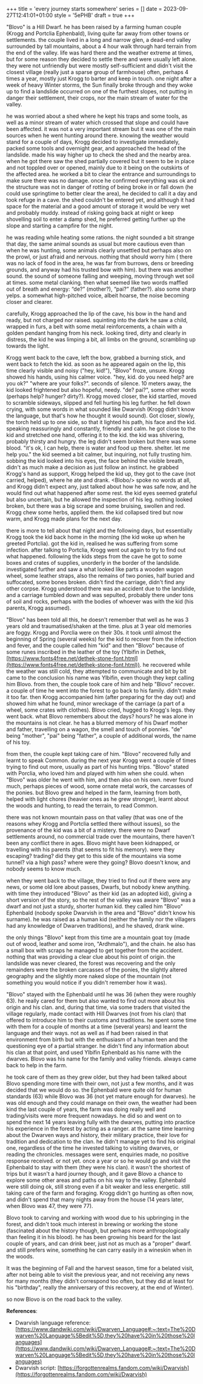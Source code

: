 +++
title = 'every journey starts somewhere'
series = []
date = 2023-09-27T12:41:01+01:00
style = '5ePHB'
draft = true
+++

"Blovo" is a Hill Dwarf. he has been raised by a farming human couple (Krogg and Portclia Ephenbald), living quite far away from other towns or settlements. the couple lived in a long and narrow glen, a dead-end valley surrounded by tall mountains, about a 4 hour walk through hard terrain from the end of the valley. life was hard there and the weather extreme at times, but for some reason they decided to settle there and were usually left alone. they were not unfriendly but were mostly self-sufficient and didn't visit the closest village (really just a sparse group of farmhouse) often, perhaps 4 times a year, mostly just Krogg to barter and keep in touch.
one night after a week of heavy Winter storms, the Sun finally broke through and they woke up to find a landslide occurred on one of the furthest slopes, not putting in danger their settlement, their crops, nor the main stream of water for the valley. 

he was worried about a shed where he kept his traps and some tools, as well as a minor stream of water which crossed that slope and could have been affected. it was not a very important stream but it was one of the main sources when he went hunting around there. knowing the weather would stand for a couple of days, Krogg decided to investigate immediately, packed some tools and overnight gear, and approached the head of the landslide. made his way higher up to check the shed and the nearby area. when he got there saw the shed partially covered but it seem to be in place and not toppled over or opened, mainly due to it being on the outskirts of the affected area. he worked a bit to clear the entrance and surroundings to make sure there was no damage. once he confirmed everything was ok and the structure was not in danger of rotting of being broke in or fall down (he could use springtime to better clear the area), he decided to call it a day and took refuge in a cave. the shed couldn't be entered yet, and although it had space for the material and a good amount of storage it would be very wet and probably muddy. instead of risking going back at night or keep shovelling soil to enter a damp shed, he preferred getting further up the slope and starting a campfire for the night.

he was reading while heating some rations. the night sounded a bit strange that day, the same animal sounds as usual but more cautious even than when he was hunting, some animals clearly unsettled but perhaps also on the prowl, or just afraid and nervous. nothing that should worry him ( there was no lack of food in the area, he was far from burrows, dens or breeding grounds, and anyway had his trusted bow with him). but there was another sound. the sound of someone falling and weeping, moving through wet soil at times. some metal clanking. then what seemed like two words maffled out of breath and energy: “de?” (mother?), “pai?” (father?). also some sharp yelps. a somewhat high-pitched voice, albeit hoarse, the noise becoming closer and clearer.

carefully, Krogg approached the lip of the cave, his bow in the hand and ready, but not charged nor raised. squinting into the dark he saw a child, wrapped in furs, a belt with some metal reinforcements, a chain with a golden pendant hanging from his neck. looking tired, dirty and clearly in distress, the kid he was limping a bit, all limbs on the ground, scrambling up towards the light.

Krogg went back to the cave, left the bow, grabbed a burning stick, and went back to fetch the kid. as soon as he appeared again on the lip, this time clearly visible and noisy ("hey, kid!"), "Blovo" froze, unsure. Krogg showed his hands, using his calmer voice. "hey, kid. do you need help? are you ok?" "where are your folks?". seconds of silence. 10 meters away, the kid looked frightened but also hopeful, needy. "de? pai?", some other words (perhaps help? hunger? dirty?). Krogg moved closer, the kid startled, moved to scramble sideways, slipped and fell hurting his leg further. he fell down crying, with some words in what sounded like Dwarvish (Krogg didn't know the language, but that's how he thought it would sound). Got closer, slowly, the torch held up to one side, so that it lighted his path, his face and the kid. speaking reassuringly and constantly, friendly and calm. he got close to the kid and stretched one hand, offering it to the kid. the kid was shivering, probably thirsty and hungry. the leg didn't seem broken but there was some blood. "it's ok, I can help, there is water and food up there. shelter. let me help you." the kid seemed a bit calmer, but inquiring, not fully trusting him. sobbing the kid looked into his eyes, the face behind the visible breath, didn't as much make a decision as just follow an instinct. he grabbed Krogg's hand as support, Krogg helped the kid up, they got to the cave (not carried, helped), where he ate and drank. \<Blobo/\> spoke no words at all, and Krogg didn't expect any, just talked about how he was safe now, and he would find out what happened after some rest. the kid eyes seemed grateful but also uncertain, but he allowed the inspection of his leg. nothing looked broken, but there was a big scrape and some bruising, swollen and red. Krogg chew some herbs, applied them. the kid collapsed tired but now warm, and Krogg made plans for the next day.

there is more to tell about that night and the following days, but essentially Krogg took the kid back home in the morning (the kid woke up when he greeted Portclia). got the kid in, realised he was suffering from some infection. after talking to Portclia, Krogg went out again to try to find out what happened. following the kids steps from the cave he got to some boxes and crates of supplies, unorderly in the border of the landslide. investigated further and saw a what looked like parts a wooden wagon wheel, some leather straps, also the remains of two ponies, half buried and suffocated, some bones broken. didn't find the carriage, didn't find any other corpse. Krogg understood there was an accident due to the landslide, and a carriage tumbled down and was sepulted, probably there under tons of soil and rocks, perhaps with the bodies of whoever was with the kid (his parents, Krogg assumed).

"Blovo" has been told all this, he doesn't remember that well as he was 3 years old and traumatised/shaken at the time. plus at 3 year old memories are foggy. Krogg and Porclia were on their 30s. it took until almost the beginning of Spring (several weeks) for the kid to recover from the infection and fever, and the couple called him "kid" and then "Blovo" because of some runes inscribed in the leather of the toy (Ylbifin in Dethek, [https://www.fonts4free.net/dethek-stone-font.html](https://www.fonts4free.net/dethek-stone-font.html)). he recovered while the weather was still cold, they attempted to communicate and bit by bit came to the conclusion his name was Ylbifin, even though they kept calling him Blovo. from then, the couple took care of him and help "Blovo" recover. a couple of time he went into the forest to go back to his family. didn't make it too far. then Krogg accompanied him (after preparing for the day out) and showed him what he found, minor wreckage of the carriage (a part of a wheel, some crates with clothes). Blovo cried, hugged to Krogg's legs. they went back. what Blovo remembers about the days? hours? he was alone in the mountains is not clear. he has a blurred memory of his Dwarf mother and father, travelling on a wagon, the smell and touch of ponnies. "de" being "mother", "pai" being "father", a couple of additional words, the name of his toy.

from then, the couple kept taking care of him. "Blovo" recovered fully and learnt to speak Common. during the next year Krogg went a couple of times trying to find out more, usually as part of his hunting trips. "Blovo" stated with Porclia, who loved him and played with him when she could. when "Blovo" was older he went with him, and then also on his own. never found much, perhaps pieces of wood, some ornate metal work, the carcasses of the ponies. but Blovo grew and helped in the farm, learning from both, helped with light chores (heavier ones as he grew stronger), learnt about the woods and hunting, to read the terrain, to read Common.

there was not known mountain pass on that valley (that was one of the reasons whey Krogg and Portclia settled there without issues), so the provenance of the kid was a bit of a mistery. there were no Dwarf settlements around, no commercial trade over the mountains, there haven't been any conflict there in ages. Blovo might have been kidnapped, or travelling with his parents (that seems to fit his memory). were they escaping? trading? did they get to this side of the mountains via some tunnel? via a high pass? where were they going? Blovo doesn't know, and nobody seems to know much.

when they went back to the village, they tried to find out if there were any news, or some old lore about passes, Dwarfs, but nobody knew anything. with time they introduced "Blovo" as their kid (as an adopted kid), giving a short version of the story, so the rest of the valley was aware "Blovo" was a dwarf and not just a sturdy, shorter human kid. they called him "Blovo" Ephenbald (nobody spoke Dwarvish in the area and "Blovo" didn't know his surname). he was raised as a human kid (neither the family nor the villagers had any knowledge of Dwarven traditions), and he shaved, drank wine.

the only things "Blovo" kept from this time are a mountain goat toy (made out of wood, leather and some iron, "Ardhmalo"), and the chain. he also has a small box with scraps he managed to get together from the accident. nothing that was providing a clear clue about his point of origin. the landslide was never cleared, the forest was recovering and the only remainders were the broken carcasses of the ponies, the slightly altered geography and the slightly more naked slope of the mountain (not something you would notice if you didn't remember how it was).

"Blovo" stayed with the Ephenbald until he was 36 (when they were roughly 63). he really cared for them but also wanted to find out more about his origin and his clan. and, during that time, via some traders that visited the village regularly, made contact with Hill Dwarves (not from his clan) that offered to introduce him to their customs and traditions. he spent some time with them for a couple of months at a time (several years) and learnt the language and their ways. not as well as if had been raised in that environment from birth but with the enthusiasm of a human teen and the questioning eye of a partial stranger. he didn't find any information about his clan at that point, and used Ylbifin Ephenbald as his name with the dwarves. Blovo was his name for the family and valley friends. always came back to help in the farm.

he took care of them as they grew older, but they had been talked about Blovo spending more time with their own, not just a few months, and it was decided that we would do so. the Ephenbald were quite old for human standards (63) while Blovo was 36 (not yet mature enough for dwarves). he was old enough and they could manage on their own, the weather had been kind the last couple of years, the farm was doing really well and trading/visits were more frequent nowadays. he did so and went on to spend the next 14 years leaving fully with the dwarves, putting into practice his experience in the forest by acting as a ranger. at the same time learning about the Dwarven ways and history, their military practice, their love for tradition and dedication to the clan. he didn't manage yet to find his original one, regardless of the time he invested talking to visiting dwarves, or reading the chronicles. messages were sent, enquiries made, no positive response received. or not yet.
once a year or so he would go and visit the Ephenbald to stay with them (they were his clan). it wasn't the shortest of trips but it wasn't a hard journey though, and it gave Blovo a chance to explore some other areas and paths on his way to the valley. Ephenbald were still doing ok, still strong even if a bit weaker and less energetic. still taking care of the farm and foraging. Krogg didn't go hunting as often now, and didn't spend that many nights away from the house (14 years later, when Blovo was 47, they were 77).

Blovo took to carving and working with wood due to his upbringing in the forest, and didn't took much interest in brewing or working the stone (fascinated about the history though, but perhaps more anthropologically than feeling it in his blood). he has been growing his beard for the last couple of years, and can drink beer, just not as much as a "proper" dwarf. and still prefers wine, something he can carry easily in a wineskin when in the woods.

It was the beginning of Fall and the harvest season, time for a belated visit, after not being able to visit the previous year, and not receiving any news for many months (they didn't correspond too often, but they did at least for his "birthday", really the anniversary of this recovery, at the end of Winter).

so now Blovo is on the road back to the valley.


**References**: 

* Dwarvish language reference: [https://www.dandwiki.com/wiki/Dwarven_Language#:~:text=The%20Dwarven%20Language%5Bedit%5D,they%20have%20in%20those%20languages](https://www.dandwiki.com/wiki/Dwarven_Language#:~:text=The%20Dwarven%20Language%5Bedit%5D,they%20have%20in%20those%20languages)
* Dwarvish script: [https://forgottenrealms.fandom.com/wiki/Dwarvish](https://forgottenrealms.fandom.com/wiki/Dwarvish)